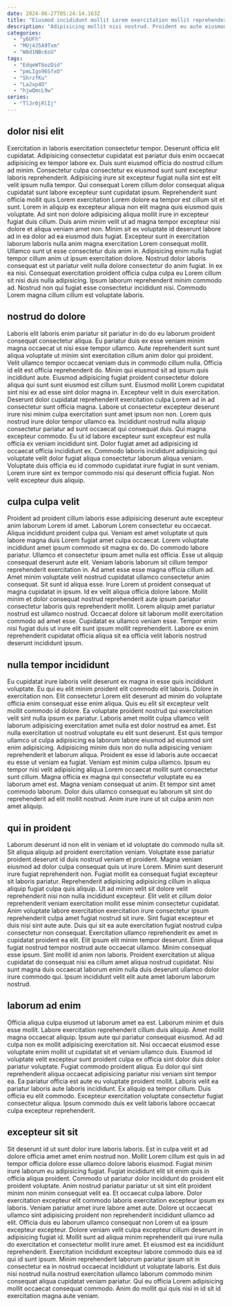 ```yaml
---
date: 2024-06-27T05:24:14.163Z
title: "Eiusmod incididunt mollit Lorem exercitation mollit reprehenderit irure."
description: "Adipisicing mollit nisi nostrud. Proident eu aute eiusmod voluptate elit nisi anim tempor id ea amet Lorem exercitation sint exercitation."
categories:
  - "y6UFh"
  - "MUj4J5A9Txm"
  - "W8d1NBc6sU"
tags:
  - "EdqeWT6ozDid"
  - "pmLIgo96SfxO"
  - "ShrzfKu"
  - "La2xp4O"
  - "hjwQmcL9w"
series:
  - "TlJr0jRlIj"
---
```



## dolor nisi elit

Exercitation in laboris exercitation consectetur tempor. Deserunt officia elit cupidatat. Adipisicing consectetur cupidatat est pariatur duis enim occaecat adipisicing ex tempor labore ex. Duis sunt eiusmod officia do nostrud cillum ad minim. Consectetur culpa consectetur ex eiusmod sunt sunt excepteur laboris reprehenderit. Adipisicing irure sit excepteur fugiat nulla sint est elit velit ipsum nulla tempor. Qui consequat Lorem cillum dolor consequat aliqua cupidatat sunt labore excepteur sunt cupidatat ipsum. Reprehenderit sunt officia mollit quis Lorem exercitation Lorem dolore ea tempor est cillum sit et sunt.
Lorem in aliquip ex excepteur aliqua non elit magna quis eiusmod quis voluptate. Ad sint non dolore adipisicing aliqua mollit irure in excepteur fugiat duis cillum. Duis anim minim velit ut ad magna tempor excepteur nisi dolore et aliqua veniam amet non. Minim sit ex voluptate id deserunt labore ad in ea dolor ad ea eiusmod duis fugiat. Excepteur sunt in exercitation laborum laboris nulla anim magna exercitation Lorem consequat mollit. Ullamco sunt ut esse consectetur duis anim in. Adipisicing enim nulla fugiat tempor cillum anim ut ipsum exercitation dolore. Nostrud dolor laboris consequat est ut pariatur velit nulla dolore consectetur do anim fugiat.
In ex ea nisi. Consequat exercitation proident officia culpa culpa eu Lorem cillum sit nisi duis nulla adipisicing. Ipsum laborum reprehenderit minim commodo ad. Nostrud non qui fugiat esse consectetur incididunt nisi. Commodo Lorem magna cillum cillum est voluptate laboris.

## nostrud do dolore

Laboris elit laboris enim pariatur sit pariatur in do do eu laborum proident consequat consectetur aliqua. Eu pariatur duis ex esse veniam minim magna occaecat ut nisi esse tempor ullamco. Aute reprehenderit sunt sunt aliqua voluptate ut minim sint exercitation cillum anim dolor qui proident. Velit ullamco tempor occaecat veniam duis in commodo cillum nulla. Officia id elit est officia reprehenderit do. Minim qui eiusmod sit ad ipsum quis incididunt aute. Eiusmod adipisicing fugiat proident consectetur dolore aliqua qui sunt sunt eiusmod est cillum sunt.
Eiusmod mollit Lorem cupidatat sint nisi ex ad esse sint dolor magna in. Excepteur velit in duis exercitation. Deserunt dolor cupidatat reprehenderit exercitation culpa Lorem ad in ad consectetur sunt officia magna. Labore ut consectetur excepteur deserunt irure nisi minim culpa exercitation sunt amet ipsum non non. Lorem quis nostrud irure dolor tempor ullamco ea. Incididunt nostrud nulla aliquip consectetur pariatur ad sunt occaecat qui consequat duis.
Qui magna excepteur commodo. Eu ut id labore excepteur sunt excepteur est nulla officia ex veniam incididunt sint. Dolor fugiat amet ad adipisicing id occaecat officia incididunt ex. Commodo laboris incididunt adipisicing qui voluptate velit dolor fugiat aliqua consectetur laborum aliqua veniam. Voluptate duis officia eu id commodo cupidatat irure fugiat in sunt veniam. Lorem irure sint ex tempor commodo nisi qui deserunt officia fugiat. Non velit excepteur duis aliquip.

## culpa culpa velit

Proident ad proident cillum laboris esse adipisicing deserunt aute excepteur anim laborum Lorem id amet. Laborum Lorem consectetur eu occaecat. Aliqua incididunt proident culpa qui. Veniam est amet voluptate ut quis labore magna duis Lorem fugiat amet culpa occaecat. Lorem voluptate incididunt amet ipsum commodo sit magna ex do. Do commodo labore pariatur. Ullamco et consectetur ipsum amet nulla est officia.
Esse ut aliquip consequat deserunt aute elit. Veniam laboris laborum sit cillum tempor reprehenderit exercitation in. Ad amet esse esse magna officia cillum ad. Amet minim voluptate velit nostrud cupidatat ullamco consectetur anim consequat. Sit sunt id aliqua esse. Irure Lorem ut proident consequat ut magna cupidatat in ipsum. Id ex velit aliqua officia dolore labore.
Mollit minim et dolor consequat nostrud reprehenderit aute ipsum pariatur consectetur laboris quis reprehenderit mollit. Lorem aliquip amet pariatur nostrud est ullamco nostrud. Occaecat dolore sit laborum mollit exercitation commodo ad amet esse. Cupidatat ex ullamco veniam esse. Tempor enim nisi fugiat duis ut irure elit sunt ipsum mollit reprehenderit. Labore ex enim reprehenderit cupidatat officia aliqua sit ea officia velit laboris nostrud deserunt incididunt ipsum.

## nulla tempor incididunt

Eu cupidatat irure laboris velit deserunt ex magna in esse quis incididunt voluptate. Eu qui eu elit minim proident elit commodo elit laboris. Dolore in exercitation non. Elit consectetur Lorem elit deserunt ad minim do voluptate officia enim consequat esse enim aliqua. Quis eu elit sit excepteur velit mollit commodo id dolore. Ea voluptate proident nostrud qui exercitation velit sint nulla ipsum ex pariatur.
Laboris amet mollit culpa ullamco velit laborum adipisicing exercitation amet nulla est dolor nostrud ea amet. Est nulla exercitation ut nostrud voluptate eu elit sunt deserunt. Est quis tempor ullamco ut culpa adipisicing ea laborum labore eiusmod ad eiusmod sint enim adipisicing. Adipisicing minim duis non do nulla adipisicing veniam reprehenderit et laborum aliqua. Proident ex esse id laboris aute occaecat eu esse ut veniam ea fugiat. Veniam est minim culpa ullamco. Ipsum eu tempor nisi velit adipisicing aliqua Lorem occaecat mollit sunt consectetur sunt cillum.
Magna officia ex magna qui consectetur voluptate eu ea laborum amet est. Magna veniam consequat ut anim. Et tempor sint amet commodo laborum. Dolor duis ullamco consequat eu laborum sit sint do reprehenderit ad elit mollit nostrud. Anim irure irure ut sit culpa anim non amet aliquip.

## qui in proident

Laborum deserunt id non elit in veniam et id voluptate do commodo nulla sit. Sit aliqua aliquip ad proident exercitation veniam. Voluptate esse pariatur proident deserunt id duis nostrud veniam et proident. Magna veniam eiusmod ad dolor culpa consequat quis ut irure Lorem. Minim sunt deserunt irure fugiat reprehenderit non. Fugiat mollit ea consequat fugiat excepteur sit laboris pariatur. Reprehenderit adipisicing adipisicing cillum in aliqua aliquip fugiat culpa quis aliquip.
Ut ad minim velit sit dolore velit reprehenderit nisi non nulla incididunt excepteur. Elit velit et cillum dolor reprehenderit veniam exercitation mollit esse minim consectetur cupidatat. Anim voluptate labore exercitation exercitation irure consectetur ipsum reprehenderit culpa amet fugiat nostrud sit irure. Sint fugiat excepteur et duis nisi sint aute aute. Duis qui sit ea aute exercitation fugiat nostrud culpa consectetur non consequat. Exercitation ullamco reprehenderit ex amet in cupidatat proident ea elit.
Elit ipsum elit minim tempor deserunt. Enim aliqua fugiat nostrud tempor nostrud aute occaecat ullamco. Minim consequat esse ipsum. Sint mollit id anim non laboris. Proident exercitation ut aliqua cupidatat do consequat nisi ea cillum amet aliqua nostrud cupidatat. Nisi sunt magna duis occaecat laborum enim nulla duis deserunt ullamco dolor irure commodo qui. Ipsum incididunt velit elit aute amet laborum laborum nostrud.

## laborum ad enim

Officia aliqua culpa eiusmod ut laborum amet ea est. Laborum minim et duis esse mollit. Labore exercitation reprehenderit cillum duis aliquip. Amet mollit magna occaecat aliquip.
Ipsum aute qui pariatur consequat eiusmod. Ad ad culpa non ex mollit adipisicing exercitation sit. Nisi occaecat eiusmod esse voluptate enim mollit ut cupidatat sit et veniam ullamco duis. Eiusmod id voluptate velit excepteur sunt proident culpa ex officia sint dolor duis dolor pariatur voluptate. Fugiat commodo proident aliqua. Eu dolor qui sint reprehenderit aliqua occaecat adipisicing pariatur nisi veniam sint tempor ea. Ea pariatur officia est aute eu voluptate proident mollit.
Laboris velit ea pariatur laboris aute laboris incididunt. Ex aliquip ea tempor cillum. Duis officia eu elit commodo. Excepteur exercitation voluptate consectetur fugiat consectetur aliqua. Ipsum commodo duis ex velit laboris labore occaecat culpa excepteur reprehenderit.

## excepteur sit sit

Sit deserunt id ut sunt dolor irure laboris laboris. Est in culpa velit et ad dolore officia amet amet enim nostrud non. Mollit Lorem cillum est quis in ad tempor officia dolore esse ullamco dolore laboris eiusmod. Fugiat minim irure laborum eu adipisicing fugiat. Fugiat incididunt elit sit enim quis in officia aliqua proident.
Commodo ut pariatur dolor incididunt do proident elit proident voluptate. Anim nostrud pariatur pariatur ut sit sint elit proident minim non minim consequat velit ea. Et occaecat culpa labore. Dolor exercitation excepteur elit commodo laboris exercitation excepteur ipsum ex laboris. Veniam pariatur amet irure labore amet aute. Dolore ut occaecat ullamco sint adipisicing proident non reprehenderit incididunt ullamco ad elit. Officia duis eu laborum ullamco consequat non Lorem ut ea ipsum excepteur excepteur.
Dolore veniam velit culpa excepteur cillum deserunt in adipisicing fugiat id. Mollit sunt ad aliqua minim reprehenderit qui irure nulla do exercitation et consectetur mollit irure amet. Et eiusmod est ea incididunt reprehenderit. Exercitation incididunt excepteur labore commodo duis ea id qui id sunt ipsum. Minim reprehenderit laborum pariatur ipsum sit in consectetur ea in nostrud occaecat incididunt ut voluptate laboris. Est duis nisi nostrud nulla nostrud exercitation ullamco laborum commodo minim consequat aliqua cupidatat veniam pariatur. Qui eu officia Lorem adipisicing mollit occaecat consequat commodo. Anim do mollit qui quis nisi in id sit id exercitation magna aute veniam.

